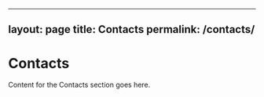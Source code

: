 
---
layout: page
title: Contacts
permalink: /contacts/
---

# Contacts
Content for the Contacts section goes here.
